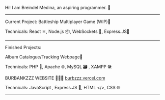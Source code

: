 
Hi! I am Breindel Medina, an aspiring programmer. 👋

------------------------------------------------------------

Current Project: Battleship Multiplayer Game (WIP)🚢

Technicals: React ⚛️, Node.js 📦, WebSockets 🔌, Express.JS🚀

------------------------------------------------------------

Finished Projects: 

Album Catalogue/Tracking Webpage🎵

Technicals: PHP 🐘, Apache 🌐, MySQL 🗃️ , XAMPP 🛠️

BURBANKZZZ WEBSITE 🧙🧙🧙 
[burbzzz.vercel.com](https://burbz.vercel.app/)

Technicals: JavaScript , Express.JS 🚀, HTML </>, CSS 🌐

------------------------------------------------------------
<!---
kindadailybren/kindadailybren is a ✨ special ✨ repository because its `README.md` (this file) appears on your GitHub profile.
You can click the Preview link to take a look at your changes.
--->
